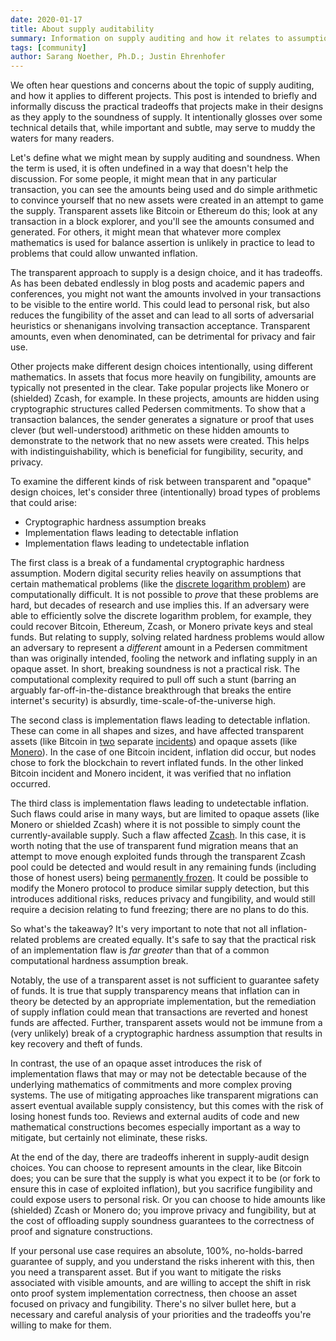 ```yaml
---
date: 2020-01-17
title: About supply auditability
summary: Information on supply auditing and how it relates to assumptions and tradeoffs
tags: [community]
author: Sarang Noether, Ph.D.; Justin Ehrenhofer
---
```


We often hear questions and concerns about the topic of supply auditing, and how it applies to different projects. This post is intended to briefly and informally discuss the practical tradeoffs that projects make in their designs as they apply to the soundness of supply. It intentionally glosses over some technical details that, while important and subtle, may serve to muddy the waters for many readers.

Let's define what we might mean by supply auditing and soundness. When the term is used, it is often undefined in a way that doesn't help the discussion. For some people, it might mean that in any particular transaction, you can see the amounts being used and do simple arithmetic to convince yourself that no new assets were created in an attempt to game the supply. Transparent assets like Bitcoin or Ethereum do this; look at any transaction in a block explorer, and you'll see the amounts consumed and generated. For others, it might mean that whatever more complex mathematics is used for balance assertion is unlikely in practice to lead to problems that could allow unwanted inflation.

The transparent approach to supply is a design choice, and it has tradeoffs. As has been debated endlessly in blog posts and academic papers and conferences, you might not want the amounts involved in your transactions to be visible to the entire world. This could lead to personal risk, but also reduces the fungibility of the asset and can lead to all sorts of adversarial heuristics or shenanigans involving transaction acceptance. Transparent amounts, even when denominated, can be detrimental for privacy and fair use.

Other projects make different design choices intentionally, using different mathematics. In assets that focus more heavily on fungibility, amounts are typically not presented in the clear. Take popular projects like Monero or (shielded) Zcash, for example. In these projects, amounts are hidden using cryptographic structures called Pedersen commitments. To show that a transaction balances, the sender generates a signature or proof that uses clever (but well-understood) arithmetic on these hidden amounts to demonstrate to the network that no new assets were created. This helps with indistinguishability, which is beneficial for fungibility, security, and privacy.

To examine the different kinds of risk between transparent and "opaque" design choices, let's consider three (intentionally) broad types of problems that could arise:
- Cryptographic hardness assumption breaks
- Implementation flaws leading to detectable inflation
- Implementation flaws leading to undetectable inflation

The first class is a break of a fundamental cryptographic hardness assumption. Modern digital security relies heavily on assumptions that certain mathematical problems (like the [discrete logarithm problem](https://en.wikipedia.org/wiki/Discrete_logarithm#Cryptography)) are computationally difficult. It is not possible to _prove_ that these problems are hard, but decades of research and use implies this. If an adversary were able to efficiently solve the discrete logarithm problem, for example, they could recover Bitcoin, Ethereum, Zcash, or Monero private keys and steal funds. But relating to supply, solving related hardness problems would allow an adversary to represent a _different_ amount in a Pedersen commitment than was originally intended, fooling the network and inflating supply in an opaque asset. In short, breaking soundness is not a practical risk. The computational complexity required to pull off such a stunt (barring an arguably far-off-in-the-distance breakthrough that breaks the entire internet's security) is absurdly, time-scale-of-the-universe high.

The second class is implementation flaws leading to detectable inflation. These can come in all shapes and sizes, and have affected transparent assets (like Bitcoin in [two](https://en.bitcoin.it/wiki/Value_overflow_incident) separate [incidents](https://bitcoincore.org/en/2018/09/20/notice/)) and opaque assets (like [Monero](https://www.getmonero.org/2017/05/17/disclosure-of-a-major-bug-in-cryptonote-based-currencies.html)). In the case of one Bitcoin incident, inflation did occur, but nodes chose to fork the blockchain to revert inflated funds. In the other linked Bitcoin incident and Monero incident, it was verified that no inflation occurred.

The third class is implementation flaws leading to undetectable inflation. Such flaws could arise in many ways, but are limited to opaque assets (like Monero or shielded Zcash) where it is not possible to simply count the currently-available supply. Such a flaw affected [Zcash](https://electriccoin.co/blog/zcash-counterfeiting-vulnerability-successfully-remediated/). In this case, it is worth noting that the use of transparent fund migration means that an attempt to move enough exploited funds through the transparent Zcash pool could be detected and would result in any remaining funds (including those of honest users) being [permanently frozen](https://electriccoin.co/blog/defense-against-counterfeiting-in-shielded-pools/). It could be possible to modify the Monero protocol to produce similar supply detection, but this introduces additional risks, reduces privacy and fungibility, and would still require a decision relating to fund freezing; there are no plans to do this.

So what's the takeaway? It's very important to note that not all inflation-related problems are created equally. It's safe to say that the practical risk of an implementation flaw is _far greater_ than that of a common computational hardness assumption break.

Notably, the use of a transparent asset is not sufficient to guarantee safety of funds. It is true that supply transparency means that inflation can in theory be detected by an appropriate implementation, but the remediation of supply inflation could mean that transactions are reverted and honest funds are affected. Further, transparent assets would not be immune from a (very unlikely) break of a cryptographic hardness assumption that results in key recovery and theft of funds.

In contrast, the use of an opaque asset introduces the risk of implementation flaws that may or may not be detectable because of the underlying mathematics of commitments and more complex proving systems. The use of mitigating approaches like transparent migrations can assert eventual available supply consistency, but this comes with the risk of losing honest funds too. Reviews and external audits of code and new mathematical constructions becomes especially important as a way to mitigate, but certainly not eliminate, these risks.

At the end of the day, there are tradeoffs inherent in supply-audit design choices. You can choose to represent amounts in the clear, like Bitcoin does; you can be sure that the supply is what you expect it to be (or fork to ensure this in case of exploited inflation), but you sacrifice fungibility and could expose users to personal risk. Or you can choose to hide amounts like (shielded) Zcash or Monero do; you improve privacy and fungibility, but at the cost of offloading supply soundness guarantees to the correctness of proof and signature constructions.

If your personal use case requires an absolute, 100%, no-holds-barred guarantee of supply, and you understand the risks inherent with this, then you need a transparent asset. But if you want to mitigate the risks associated with visible amounts, and are willing to accept the shift in risk onto proof system implementation correctness, then choose an asset focused on privacy and fungibility. There's no silver bullet here, but a necessary and careful analysis of your priorities and the tradeoffs you're willing to make for them.